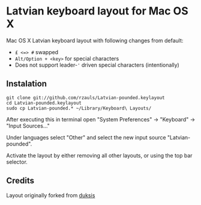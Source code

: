 # Latvian keyboard layout for Mac OS X

Mac OS X Latvian keyboard layout with following changes from default:

- `£ <=> #` swapped
- `Alt/Option + <key>` for special characters
- Does not support leader-`'` driven special characters (intentionally)

## Instalation

````terminal
git clone git://github.com/rzauls/Latvian-pounded.keylayout
cd Latvian-pounded.keylayout
sudo cp Latvian-pounded.* ~/Library/Keyboard\ Layouts/
````

After executing this in terminal open "System Preferences" -> "Keyboard" -> "Input Sources..."

Under languages select "Other" and select the new input source "Latvian-pounded".

Activate the layout by either removing all other layouts, or using the top bar selector.

## Credits

Layout originally forked from [duksis](https://github.com/duksis/Latvian-pounded.keylayout)
